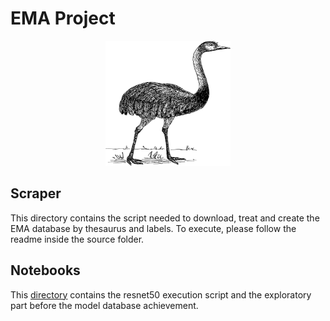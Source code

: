 # EMA Project

<!-- markdownlint-disable MD033 -->
<p align="center">
  <img width="200" height="200" src="logo.png">
</p>

## Scraper

This directory contains the script needed to download, treat and create the EMA
database by thesaurus and labels. To execute, please follow the readme inside
the source folder.

## Notebooks

This [directory](./notebooks/) contains the resnet50 execution script and the exploratory part before the model
database achievement.
